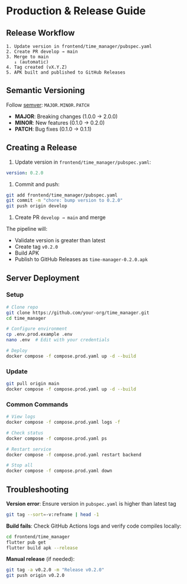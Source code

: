 # Production & Release Guide

## Release Workflow

```
1. Update version in frontend/time_manager/pubspec.yaml
2. Create PR develop → main
3. Merge to main
   ↓ (automatic)
4. Tag created (vX.Y.Z)
5. APK built and published to GitHub Releases
```

## Semantic Versioning

Follow [semver](https://semver.org/): `MAJOR.MINOR.PATCH`

- **MAJOR**: Breaking changes (1.0.0 → 2.0.0)
- **MINOR**: New features (0.1.0 → 0.2.0)
- **PATCH**: Bug fixes (0.1.0 → 0.1.1)

## Creating a Release

1. Update version in `frontend/time_manager/pubspec.yaml`:
```yaml
version: 0.2.0
```

1. Commit and push:
```bash
git add frontend/time_manager/pubspec.yaml
git commit -m "chore: bump version to 0.2.0"
git push origin develop
```

1. Create PR `develop → main` and merge

The pipeline will:
- Validate version is greater than latest
- Create tag `v0.2.0`
- Build APK
- Publish to GitHub Releases as `time-manager-0.2.0.apk`

## Server Deployment

### Setup

```bash
# Clone repo
git clone https://github.com/your-org/time_manager.git
cd time_manager

# Configure environment
cp .env.prod.example .env
nano .env  # Edit with your credentials

# Deploy
docker compose -f compose.prod.yaml up -d --build
```

### Update

```bash
git pull origin main
docker compose -f compose.prod.yaml up -d --build
```

### Common Commands

```bash
# View logs
docker compose -f compose.prod.yaml logs -f

# Check status
docker compose -f compose.prod.yaml ps

# Restart service
docker compose -f compose.prod.yaml restart backend

# Stop all
docker compose -f compose.prod.yaml down
```

## Troubleshooting

**Version error**: Ensure version in `pubspec.yaml` is higher than latest tag
```bash
git tag --sort=-v:refname | head -1
```

**Build fails**: Check GitHub Actions logs and verify code compiles locally:
```bash
cd frontend/time_manager
flutter pub get
flutter build apk --release
```

**Manual release** (if needed):
```bash
git tag -a v0.2.0 -m "Release v0.2.0"
git push origin v0.2.0
```
